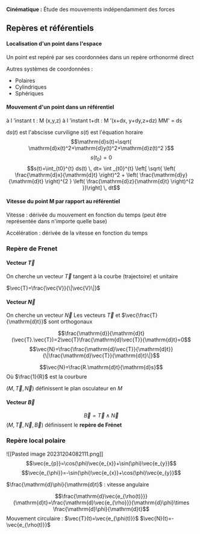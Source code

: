 **Cinématique :** Étude des mouvements indépendamment des forces

## Repères et référentiels
#### Localisation d'un point dans l'espace

Un point est repéré par ses coordonnées dans un repère orthonormé direct

Autres systèmes de coordonnées :
* Polaires
* Cylindriques
* Sphériques

#### Mouvement d'un point dans un référentiel

à l ’instant t : M (x,y,z)
à l ’instant t+dt : M ’(x+dx, y+dy,z+dz)
MM' = ds

$\mathrm{d}s(t)$ est l'abscisse curviligne
$s(t)$ est l'équation horaire
$$\mathrm{d}s(t)=\sqrt{ \mathrm{d}x(t)^2+\mathrm{d}y(t)^2+\mathrm{d}z(t)^2 }$$
$$s(t_{0})=0$$
$$s(t)=\int_{t0}^{t} ds(t) \, dt= \int _{t0}^{t} \left[ \sqrt{ \left( \frac{\mathrm{d}x}{\mathrm{d}t} \right)^2 +  \left( \frac{\mathrm{d}y}{\mathrm{d}t} \right)^{2 } \left( \frac{\mathrm{d}z}{\mathrm{d}t} \right)^{2 }}\right] \, dt$$

#### Vitesse du point M par rapport au référentiel

Vitesse : dérivée du mouvement en fonction du temps (peut être représentée dans n'importe quelle base)

Accélération : dérivée de la vitesse en fonction du temps

### Repère de Frenet

#### Vecteur $\vec{T}$

On cherche un vecteur $\vec{T}$ tangent à la courbe (trajectoire) et unitaire

$\vec{T}=\frac{\vec{V}}{\|\vec{V}\|}$
#### Vecteur $\vec{N}$

On cherche un vecteur $\vec{N}$ 
Les vecteurs $\vec{T}$ et $\vec{\frac{T}{\mathrm{d}t}}$ sont orthogonaux

$$\frac{\mathrm{d}}{\mathrm{d}t}(\vec{T}.\vec{T})=2\vec{T}\frac{\mathrm{d}\vec{T}}{\mathrm{d}t}=0$$
$$\vec{N}=\frac{\frac{\mathrm{d}\vec{T}}{\mathrm{d}t}}{\|\frac{\mathrm{d}\vec{T}}{\mathrm{d}t}\|}$$

$$\vec{N}=\frac{R.\mathrm{d}t}{\mathrm{d}s}$$
Où $\frac{1}{R}$ est la courbure

$(M,\vec{T},\vec{N})$ définissent le plan osculateur en $M$

#### Vecteur $\vec{B}$
$$\vec{B}=\vec{T}\wedge\vec{N}$$
$(M,\vec{T},\vec{N},\vec{B})$ définissent le **repère de Frénet**

### Repère local polaire

![[Pasted image 20231204082111.png]]
$$\vec{e_{p}}=\cos(\phi)\vec{e_{x}}+\sin(\phi)\vec{e_{y}}$$
$$\vec{e_{\phi}}=-\sin(\phi)\vec{e_{x}}+\cos(\phi)\vec{e_{y}}$$

$\frac{\mathrm{d}\phi}{\mathrm{d}t}$ : vitesse angulaire

$$\frac{\mathrm{d}\vec{e_{\rho(t)}}}{\mathrm{d}t}=\frac{\mathrm{d}\vec{e_{\rho}}}{\mathrm{d}\phi}\times \frac{\mathrm{d}\phi}{\mathrm{d}t}$$
Mouvement circulaire : 
$\vec{T}(t)=\vec{e_{\phi(t)}}$
$\vec{N}(t)=-\vec{e_{\rho(t)}}$
